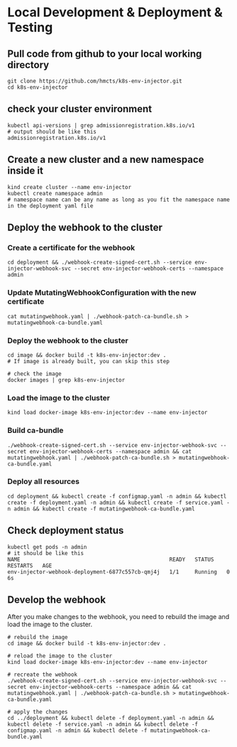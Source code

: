 # Local Development & Deployment & Testing

## Pull code from github to your local working directory

```shell
git clone https://github.com/hmcts/k8s-env-injector.git
cd k8s-env-injector
```

## check your cluster environment

```shell
kubectl api-versions | grep admissionregistration.k8s.io/v1
# output should be like this
admissionregistration.k8s.io/v1
```

## Create a new cluster and a new namespace inside it

```shell
kind create cluster --name env-injector
kubectl create namespace admin
# namespace name can be any name as long as you fit the namespace name in the deployment yaml file
```

## Deploy the webhook to the cluster

### Create a certificate for the webhook

```shell
cd deployment && ./webhook-create-signed-cert.sh --service env-injector-webhook-svc --secret env-injector-webhook-certs --namespace admin
```

### Update MutatingWebhookConfiguration with the new certificate

```shell
cat mutatingwebhook.yaml | ./webhook-patch-ca-bundle.sh > mutatingwebhook-ca-bundle.yaml
```

### Deploy the webhook to the cluster

```shell
cd image && docker build -t k8s-env-injector:dev .
# If image is already built, you can skip this step

# check the image
docker images | grep k8s-env-injector
```

### Load the image to the cluster

```shell
kind load docker-image k8s-env-injector:dev --name env-injector
```

### Build ca-bundle

```shell
./webhook-create-signed-cert.sh --service env-injector-webhook-svc --secret env-injector-webhook-certs --namespace admin && cat mutatingwebhook.yaml | ./webhook-patch-ca-bundle.sh > mutatingwebhook-ca-bundle.yaml
```

### Deploy all resources

```shell
cd deployment && kubectl create -f configmap.yaml -n admin && kubectl create -f deployment.yaml -n admin && kubectl create -f service.yaml -n admin && kubectl create -f mutatingwebhook-ca-bundle.yaml
```

## Check deployment status

```shell
kubectl get pods -n admin
# it should be like this
NAME                                               READY   STATUS    RESTARTS   AGE
env-injector-webhook-deployment-6877c557cb-qmj4j   1/1     Running   0          6s
```

## Develop the webhook

After you make changes to the webhook, you need to rebuild the image and load the image to the cluster.

```shell
# rebuild the image
cd image && docker build -t k8s-env-injector:dev .
```

```shell
# reload the image to the cluster
kind load docker-image k8s-env-injector:dev --name env-injector
```

```shell
# recreate the webhook
./webhook-create-signed-cert.sh --service env-injector-webhook-svc --secret env-injector-webhook-certs --namespace admin && cat mutatingwebhook.yaml | ./webhook-patch-ca-bundle.sh > mutatingwebhook-ca-bundle.yaml
```

```shell
# apply the changes
cd ../deployment && kubectl delete -f deployment.yaml -n admin && kubectl delete -f service.yaml -n admin && kubectl delete -f configmap.yaml -n admin && kubectl delete -f mutatingwebhook-ca-bundle.yaml
```




 